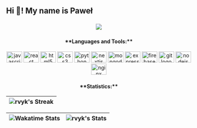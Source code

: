 <h2 align="left">Hi 👋! My name is Paweł</h2>

###

<div align="center">
  <img src="https://profile-counter.glitch.me/rvyk/count.svg?"  />
</div>

###

<h4 align="center">**Languages and Tools:**</h2>
<div align="center">  
  <img src="https://cdn.jsdelivr.net/gh/devicons/devicon/icons/javascript/javascript-original.svg" height="30" width="42" alt="javascript logo"  />
  <img src="https://cdn.jsdelivr.net/gh/devicons/devicon/icons/react/react-original.svg" height="30" width="42" alt="react logo"  />
  <img src="https://cdn.jsdelivr.net/gh/devicons/devicon/icons/html5/html5-original.svg" height="30" width="42" alt="html5 logo"  />
  <img src="https://cdn.jsdelivr.net/gh/devicons/devicon/icons/css3/css3-original.svg" height="30" width="42" alt="css3 logo"  />
  <img src="https://cdn.jsdelivr.net/gh/devicons/devicon/icons/python/python-original.svg" height="30" width="42" alt="python logo"  />
  <img src="https://cdn.jsdelivr.net/gh/devicons/devicon/icons/nextjs/nextjs-original.svg" height="30" width="42" alt="nextjs logo"  />
  <img src="https://cdn.jsdelivr.net/gh/devicons/devicon/icons/mongodb/mongodb-original.svg" height="30" width="42" alt="mongodb logo"  />
  <img src="https://cdn.jsdelivr.net/gh/devicons/devicon/icons/express/express-original.svg" height="30" width="42" alt="express logo"  />
  <img src="https://cdn.jsdelivr.net/gh/devicons/devicon/icons/firebase/firebase-plain.svg" height="30" width="42" alt="firebase logo"  />
  <img src="https://cdn.jsdelivr.net/gh/devicons/devicon/icons/git/git-original.svg" height="30" width="42" alt="git logo"  />
  <img src="https://cdn.jsdelivr.net/gh/devicons/devicon/icons/nodejs/nodejs-original.svg" height="30" width="42" alt="nodejs logo"  />
  <img src="https://cdn.jsdelivr.net/gh/devicons/devicon/icons/nginx/nginx-original.svg" height="30" width="42" alt="nginx logo"  />
</div>

###

<div align="center">
  
<h4 align="center">**Statistics:**</h2>
  
| ![rvyk's Streak](https://github-readme-streak-stats.herokuapp.com/?user=rvyk&theme=omni&hide_border=true) |
| :-------------: |
  
 </div>


| ![Wakatime Stats](https://github-readme-stats.vercel.app/api/wakatime?username=@rvyk&langs_count=8&layout=compact&cache_seconds=86400&theme=omni&hide_border=true) | ![rvyk's Stats](https://github-readme-stats.vercel.app/api?username=rvyk&theme=omni&show_icons=true&hide_border=true&count_private=true) |
| ------------- | ------------- |

###
